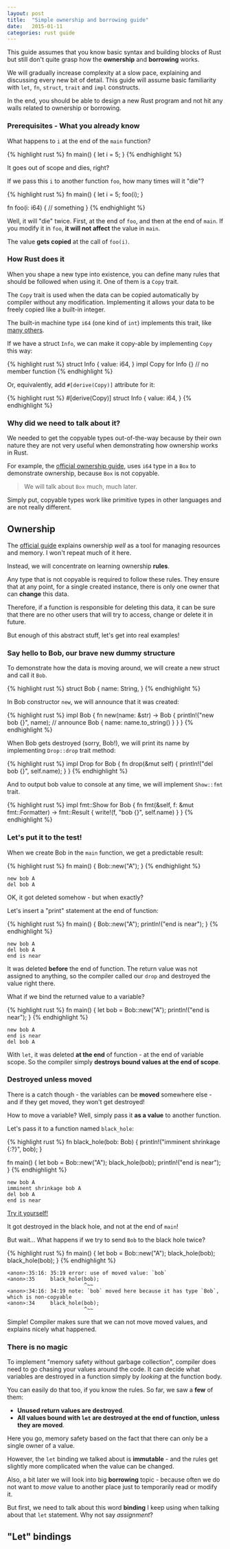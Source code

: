 ```yaml
---
layout: post
title:  "Simple ownership and borrowing guide"
date:   2015-01-11
categories: rust guide
---
```


This guide assumes that you know basic syntax and building blocks of Rust
but still don't quite grasp how the __ownership__ and __borrowing__ works.

We will gradually increase complexity at a slow pace, explaining
and discussing every new bit of detail. This guide will assume
basic familiarity with `let`, `fn`, `struct`, `trait` and
`impl` constructs.

In the end, you should be able to design a new Rust program
and not hit any walls related to ownership or borrowing.

### Prerequisites - What you already know

What happens to `i` at the end of the `main` function?

{% highlight rust %}
fn main() {
    let i = 5;
}
{% endhighlight %}

It goes out of scope and dies, right?

If we pass this `i` to another function `foo`, how
many times will it "die"?

{% highlight rust %}
fn main() {
    let i = 5;
    foo(i);
}

fn foo(i: i64) {
    // something
}
{% endhighlight %}

Well, it will "die" twice. First, at the end of `foo`,
and then at the end of `main`. If you modify it in `foo`,
__it will not affect__ the value in `main`.

The value __gets copied__ at the call of `foo(i)`.

### How Rust does it

When you shape a new type into existence, you can define
many rules that should be followed when using it. One of them
is a `Copy` trait.

The `Copy` trait is used when the data can be copied automatically
by compiler without any modification. Implementing it allows your
data to be freely copied like a built-in integer.

The built-in machine type `i64` (one kind of `int`) implements this
trait, like [many others][copy-trait].

[copy-trait]: http://doc.rust-lang.org/std/marker/trait.Copy.html

If we have a struct `Info`, we can make it copy-able by implementing
`Copy` this way:

{% highlight rust %}
struct Info {
    value: i64,
}
impl Copy for Info {} // no member function
{% endhighlight %}

Or, equivalently, add `#[derive(Copy)]` attribute for it:

{% highlight rust %}
#[derive(Copy)]
struct Info {
    value: i64,
}
{% endhighlight %}

### Why did we need to talk about it?

We needed to get the copyable types out-of-the-way because
by their own nature they are not very useful when demonstrating how
ownership works in Rust.

For example, the [official ownership guide][book-ownership], uses
`i64` type in a `Box` to demonstrate ownership, because `Box` is
not copyable.

> We will talk about `Box` much, much later.

Simply put, copyable types work like primitive types in other
languages and are not really different.

## Ownership

The [official guide][book-ownership] explains ownership _well_ as a tool
for managing resources and memory. I won't repeat much of it here.

Instead, we will concentrate on learning ownership __rules__.

Any type that is not copyable is required to follow these
rules. They ensure that at any point, for a single created instance,
there is only one owner that can __change__ this data.

Therefore, if a function is responsible for deleting this data,
it can be sure that there are no other users that will try to
access, change or delete it in future.

But enough of this abstract stuff, let's get into real examples!

[book-ownership]: http://doc.rust-lang.org/book/ownership.html

### Say hello to Bob, our brave new dummy structure

To demonstrate how the data is moving around, we will create
a new struct and call it `Bob`.

{% highlight rust %}
struct Bob {
    name: String,
}
{% endhighlight %}

In Bob constructor `new`, we will announce that it was created:

{% highlight rust %}
impl Bob {
    fn new(name: &str) -> Bob {
        println!("new bob {}", name); // announce
        Bob { name: name.to_string() }
    }
}
{% endhighlight %}

When Bob gets destroyed (sorry, Bob!), we will print its name
by implementing `Drop::drop` trait method:

{% highlight rust %}
impl Drop for Bob {
    fn drop(&mut self) {
        println!("del bob {}", self.name);
    }
}
{% endhighlight %}

And to output bob value to console at any time, we will
implement `Show::fmt` trait.

{% highlight rust %}
impl fmt::Show for Bob {
    fn fmt(&self, f: &mut fmt::Formatter) -> fmt::Result {
        write!(f, "bob {}", self.name)
    }
}
{% endhighlight %}

### Let's put it to the test!

When we create Bob in the `main` function, we get a predictable
result:

{% highlight rust %}
fn main() {
    Bob::new("A");
}
{% endhighlight %}

    new bob A
    del bob A

OK, it got deleted somehow - but when exactly?

Let's insert a "print" statement at the end of function:

{% highlight rust %}
fn main() {
    Bob::new("A");
    println!("end is near");
}
{% endhighlight %}

    new bob A
    del bob A
    end is near

It was deleted __before__ the end of function. The return
value was not assigned to anything, so the compiler called our
`drop` and destroyed the value right there.

What if we bind the returned value to a variable?

{% highlight rust %}
fn main() {
    let bob = Bob::new("A");
    println!("end is near");
}
{% endhighlight %}

    new bob A
    end is near
    del bob A

With `let`, it was deleted __at the end__ of function - at the
end of variable scope. So the compiler simply __destroys
bound values at the end of scope__.

### Destroyed unless moved

There is a catch though - the variables can be __moved__
somewhere else - and if they get moved, they won't get destroyed!

How to move a variable? Well, simply pass it __as a value__ to
another function.

Let's pass it to a function named `black_hole`:

{% highlight rust %}
fn black_hole(bob: Bob) {
    println!("imminent shrinkage {:?}", bob);
}

fn main() {
    let bob = Bob::new("A");
    black_hole(bob);
    println!("end is near");
}
{% endhighlight %}

    new bob A
    imminent shrinkage bob A
    del bob A
    end is near

[Try it yourself!](http://is.gd/hOd53m)

It got destroyed in the black hole, and not at the end of `main`!

But wait... What happens if we try to send `Bob` to the black hole
twice?

{% highlight rust %}
fn main() {
    let bob = Bob::new("A");
    black_hole(bob);
    black_hole(bob);
}
{% endhighlight %}

    <anon>:35:16: 35:19 error: use of moved value: `bob`
    <anon>:35     black_hole(bob);
                             ^~~
    <anon>:34:16: 34:19 note: `bob` moved here because it has type `Bob`, which is non-copyable
    <anon>:34     black_hole(bob);
                             ^~~

Simple! Compiler makes sure that we can not move moved values,
and explains nicely what happened.

### There is no magic

To implement "memory safety without garbage collection", compiler
does need to go chasing your values around the code. It can
decide what variables are destroyed in a function simply by _looking_
at the function body.

You can easily do that too, if you know the rules. So far, we saw
a __few__ of them:

- __Unused return values are destroyed__.
- __All values bound with `let` are destroyed at the end of
function, unless they are moved__.

Here you go, memory safety based on the fact that there can only be
a single owner of a value.

However, the `let` binding we talked about is __immutable__ - and
the rules get slightly more complicated when the value
can be changed.

Also, a bit later we will look into big __borrowing__ topic - because
often we do not want to _move_ value to another place just to
temporarily read or modify it.

But first, we need to talk about this word __binding__ I keep using
when talking about that `let` statement. Why not say _assignment_?

## "Let" bindings
